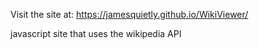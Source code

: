 Visit the site at:
https://jamesquietly.github.io/WikiViewer/

javascript site that uses the wikipedia API